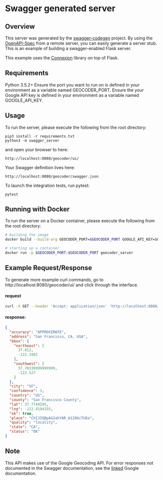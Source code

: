 # Swagger generated server

## Overview
This server was generated by the [swagger-codegen](https://github.com/swagger-api/swagger-codegen) project. By using the
[OpenAPI-Spec](https://github.com/swagger-api/swagger-core/wiki) from a remote server, you can easily generate a server stub.  This
is an example of building a swagger-enabled Flask server.

This example uses the [Connexion](https://github.com/zalando/connexion) library on top of Flask.

## Requirements
Python 3.5.2+
Ensure the port you want to run on is defined in your environment as a variable named GEOCODER\_PORT.
Ensure the your Google API key is defined in your environment as a variable named GOOGLE\_API\_KEY.

## Usage
To run the server, please execute the following from the root directory:

```
pip3 install -r requirements.txt
python3 -m swagger_server
```

and open your browser to here:

```
http://localhost:8080/geocoder/ui/
```

Your Swagger definition lives here:

```
http://localhost:8080/geocoder/swagger.json
```

To launch the integration tests, run pytest:
```
pytest
```

## Running with Docker

To run the server on a Docker container, please execute the following from the root directory:

```bash
# building the image
docker build --build-arg GEOCODER_PORT=$GEOCODER_PORT GOOGLE_API_KEY=$GOOGLE_API_KEY -t geocoder_server ./

# starting up a container
docker run -p $GEOCODER_PORT:$GEOCODER_PORT geocoder_server
```

## Example Request/Response

To generate more example curl commands, go to http://localhost:8080/geocoder/ui/ and click through the interface.

#### request
```bash
curl -X GET --header 'Accept: application/json' 'http://localhost:8080/geocoder/forwd?location=San%20Francisco'
```

#### response:
```json
{
  "accuracy": "APPROXIMATE",
  "address": "San Francisco, CA, USA",
  "bbox": {
    "northeast": [
      37.812,
      -122.3482
    ],
    "southwest": [
      37.70339999999999,
      -122.527
    ]
  },
  "city": "SF",
  "confidence": 3,
  "country": "US",
  "county": "San Francisco County",
  "lat": 37.7749295,
  "lng": -122.4194155,
  "ok": true,
  "place": "ChIJIQBpAG2ahYAR_6128GcTUEo",
  "quality": "locality",
  "state": "CA",
  "status": "OK"
}
```

## Note

This API makes use of the Google Geocoding API. For error responses not documented in the Swagger documentation, see the [linked](https://developers.google.com/maps/documentation/geocoding/intro#StatusCodes) Google documentation.
